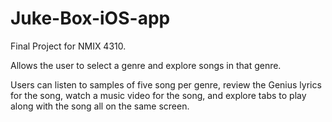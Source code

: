 # Juke-Box-iOS-app
Final Project for NMIX 4310.

Allows the user to select a genre and explore songs in that genre.

Users can listen to samples of five song per genre, review the Genius lyrics for the song, watch a music video for the song, and explore tabs to play along with the song all on the same screen.
